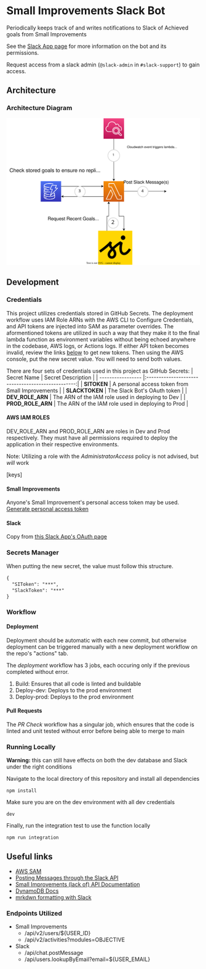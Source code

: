 # Small Improvements Slack Bot

Periodically keeps track of and writes notifications to Slack of Achieved goals from Small Improvements

See the [Slack App page](https://api.slack.com/apps/A03K9PBLSTE/general?) for more information on the bot and its permissions.

Request access from a slack admin (`@slack-admin` in `#slack-support`) to gain access.

## Architecture

### Architecture Diagram

![Serverless Program Structure](https://github.com/sourceallies/small-improvements-slack-bot/blob/main/graphics/InfrastructureLayout.svg?raw=true)

## Development

### Credentials

This project utilizes credentials stored in GitHub Secrets. The deployment workflow uses IAM Role ARNs with the AWS CLI to Configure Credentials, and API tokens are injected into SAM as parameter overrides. The aformentioned tokens are utilized in such a way that they make it to the final lambda function as environment variables without being echoed anywhere in the codebase, AWS logs, or Actions logs. If either API token becomes invalid, review the links [below](keys) to get new tokens. Then using the AWS console, put the new secret value. You will need to send both values.

There are four sets of credentials used in this project as GitHub Secrets:
| Secret Name       | Secret Description                                |
| ----------------- |:-------------------------------------------------:|
| **SITOKEN**       | A personal access token from Small Improvements   | 
| **SLACKTOKEN**    | The Slack Bot's OAuth token                       |
| **DEV_ROLE_ARN**  | The ARN of the IAM role used in deploying to Dev  |
| **PROD_ROLE_ARN** | The ARN of the IAM role used in deploying to Prod |



#### AWS IAM ROLES

DEV_ROLE_ARN and PROD_ROLE_ARN are roles in Dev and Prod respectively. They must have all permissions required to deploy the application in their respective environments.

Note: Utilizing a role with the *AdministratorAccess* policy is not advised, but *will* work 

[keys]

#### Small Improvements

Anyone's Small Improvement's personal access token may be used.
[Generate personal access token](https://resources.small-improvements.com/knowledge-base/small-improvements-rest-api/)

#### Slack

Copy from [this Slack App's OAuth page](https://api.slack.com/apps/A03K9PBLSTE/oauth?)

### Secrets Manager

When putting the new secret, the value must follow this structure.

```
{
  "SIToken": "***",
  "SlackToken": "***"
}
```

### Workflow

#### Deployment

Deployment should be automatic with each new commit, but otherwise deployment can be triggered manually with a new deployment workflow on the repo's "actions" tab.

The *deployment* workflow has 3 jobs, each occuring only if the previous completed without error.
1. Build: Ensures that all code is linted and buildable
2. Deploy-dev: Deploys to the prod environment
3. Deploy-prod: Deploys to the prod environment

#### Pull Requests

The *PR Check* workflow has a singular job, which ensures that the code is linted and unit tested without error before being able to merge to main

### Running Locally

**Warning:** this can still have effects on both the dev database and Slack under the right conditions

Navigate to the local directory of this repository and install all dependencies

```console
npm install
```

Make sure you are on the dev environment with all dev credentials

```console
dev
```

Finally, run the integration test to use the function locally

```console
npm run integration
```

## Useful links

- [AWS SAM](https://aws.amazon.com/serverless/sam/#:~:text=The%20AWS%20Serverless%20Application%20Model,and%20model%20it%20using%20YAML.)
- [Posting Messages through the Slack API](https://api.slack.com/methods/chat.postMessage)
- [Small Improvements (lack of) API Documentation](https://storage.googleapis.com/si-rest-api-docs/dist/index.html)
- [DynamoDB Docs](https://docs.aws.amazon.com/AWSJavaScriptSDK/latest/AWS/DynamoDB.html)
- [mrkdwn formatting with Slack](https://api.slack.com/reference/surfaces/formatting)

### Endpoints Utilized

- Small Improvements
  - /api/v2/users/${USER_ID}
  - /api/v2/activities?modules=OBJECTIVE
- Slack
  - /api/chat.postMessage
  - /api/users.lookupByEmail?email=${USER_EMAIL}